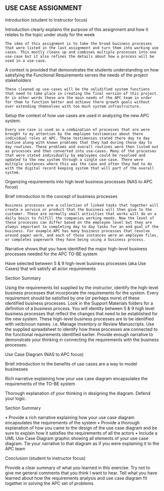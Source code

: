 ## USE CASE ASSIGNMENT

Introduction (student to Instructor focus)

  Introduction clearly explains the purpose of this assignment and how it relates to the topic under study for the week

    The idea of this assignment is to take the broad business processes that were listed in the last assignment and turn them into working use cases. This mostly cleans up and combines multiple processes into one use-case but it also refines the details about how a process will be used in a use-case.  

  A context is provided that demonstrates the students understanding on how satisfying the Functional Requirements serves the needs of the project stakeholders

    These cleaned up use-cases will be the solidified system functions that need to take place in creating the final version of this project. Or in other words these are the main needs of the APC team in order for them to function better and achieve there growth goals without over extending themselves with too much system infrastructure.

  Setup the context of how use cases are used in analyzing the new APC system.

    Every use case is used as a combination of processes that are were brought to my attention by the employee testimonies about there individual roles at APC. These testimonies stated there day to day routine along with known problems that they had during those day to day routines. These problems and overall routines were then listed out as processes and then converted into use-cases. Many of the processes that were stated individually by employees could be resolved and updated to the new system through a single use-case. There were multiple instances where this was the case and often they had to do with the digital record keeping system that will part of the overall system.

Organizing requirements into high level business processes (NAS to APC focus)

  Brief introduction to the concept of business processes

    Business processes are a collection of linked tasks that together will create a service or product that the business will then give to the customer. These are normally small activities that works will do on a daily basis to fulfill the companies working needs. Now the level of these processes can differ based on the employee level but they are always important to completing day to day tasks for an end goal of the business. For example APC has many business processes that revolve around paper work, and each of those instances were an employee files, or completes paperwork they have being using a business process. 

  Narrative shows that you have identified the major high-level business processes needed for the APC TO-BE system

  Have selected between 5 & 9 high-level business processes (aka Use Cases) that will satisfy all actor requirements

  Section Summary

  Using the requirements list supplied by the instructor, identify the high-level business processes that incorporate the requirements for the system. Every requirement should be satisfied by one (or perhaps more) of these identified business processes. Look in the Support Materials folders for a definition of a business process. You will identity between 5 & 9 high level business processes that reflect the changes that need to be established for the new system. These high-level business processes are to be identified with verb/noun names. i.e. Manage Inventory or Review Manuscripts. Use the supplied spreadsheet to identify how these processes are connected to the functional requirements identified earlier. Provide enough narrative to demonstrate your thinking in connecting the requirements with the business processes.   



Use Case Diagram (NAS to APC focus)

  Brief introduction to the benefits of use cases are a way to model businesses

  Rich narrative explaining how your use case diagram encapsulates the requirements of the TO-BE system

  Thorough explanation of your thinking in designing the diagram. Defend your logic.

  Section Summary


  • Provide a rich narrative explaining how your use case diagram encapsulates the requirements of the system
  • Provide a thorough explanation of how you came to the design of the use case diagram and be sure to explain how it satisfies the requirements of all the actors
  • Include a UML Use Case Diagram graphic showing all elements of your use case diagram. Tie your narrative to that diagram as if you were explaining it to the APC team

Conclusion (student to instructor focus)

  Provide a clear summary of what you learned in this exercise. Try not to give me general comments that you think I want to hear. Tell what you have learned about how the requirements analysis and use case diagram fit together in solving the APC set of problems.
